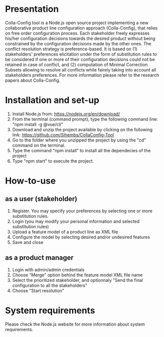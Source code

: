 # Presentation
  Colla-Config tool is a Node.js open source project implementing a new collaborative product line configuration approach (Colla-Config), that relies on free order configuration process. Each stakeholder freely expresses his/her configuration decisions towards the desired product without being constrained by the configuration decisions made by the other ones. The conflict resolution strategy is preference-based. It is based on (1) stakeholders' preferences elicitation under the form of substitution rules to be considered if one or more of their configuration decisions could not be retained in case of conflict, and (2) computation of Minimal Correction Subsets allowing to resolve all conflicts while fairely taking into account all stakeholders preferences.
  For more information please refer to the research papers about Colla-Config.
  
# Installation and set-up
1. Install Node.js from: https://nodejs.org/en/download/
2. From the terminal (command prompt), type the following command line: "npm install -g @vue/cli"
3. Download and unzip the project available by clicking on the following link: https://github.com/Sihembs/CollaConfig-Tool 
4. Go to the folder where you unzipped the project by using the "cd" command on the terminal.
5. Type the command "npm install" to install all the dependecies of the project
6. Type "npm start" to execute the project.

# How-to-use 
## as a user (stakeholder)
1. Register. You may specify your preferences by selecting one or more substitution rules. 
2. Login (you may modify your personal information and selected substitution rules)
3. Upload a feature model of a product line as XML file
4. Configure the model by selecting desired and/or undesired features
5. Save and close

## as a product manager
1. Login with admin/admin credentials
2. Choose "Merge" option behind the feature model XML file name
3. Select the prioritized stakeholder, and optionnaly "Send the final configuration to all the stakeholders"
4. Choose "Start resolution"

# System requirements
Please check the Node.js website for more information about system requirements.
